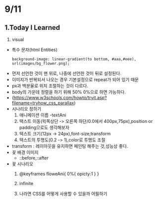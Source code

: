 # 9/11

## 1.Today I Learned

1. visual 
  - 특수 문자(html Entities)
    ``` 
    background-image: linear-gradient(to bottom, #aaa,#eee), url(images/bg_flower.png);
    ```
  - 먼저 선언한 것이 맨 위로, 나중에 선언한 것이 뒤로 설정된다.
  - 이미지가 반복되서 나오는 경우 기본설정으로 repeat가 되어 있기 때문
  - px과 백분율로 위치 조절하는 것이 다르다.
  - body의 가운데 정렬을 하기 위해 50% 0%으로 하면 가능하다.
  - (https://www.w3schools.com/howto/tryit.asp?filename=tryhow_css_parallax)
  - 시나리오 정하기
    1. 애니메이션 이름 -textAni
    2. 택스트 이동(왹쪽상단 -> 오른쪽 하단/0.0에서 400px,75px),position or padding으로도 생각해보자
    3. 텍스트 크기(12px -> 24px),font-size,transform
    4. 텍스트의 투명도(0.2 -> 1),color로 투명도 조절
  - transform : 레이아웃을 유지하면 페인팅 해주는 것,성능상 좋다.
  - 꽃 배경 이미지 
    - ::before,::after
  - 꽃 시나리오
    1. @keyframes floweAni{
      0%{
        opicty:1
      }
    }
    2. infinite

    3. 나라면 CSS를 어떻게 사용할 수 있을까 어필하기